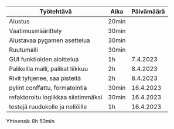 
| Työtehtävä                         | Aika  | Päivämäärä |
|------------------------------------|-------|------------|
| Alustus                            | 20min |            |
| Vaatimusmäärittely                 | 30min |            |
| Alustavaa pygamen asettelua        | 30min |            |
| Ruutumalli                         | 30min |            |
| GUI funktioiden aloittelua         | 1h    | 7.4.2023   |
| Palikoilla malli, palikat liikkuu  | 2h    | 8.4.2023   |
| Rivit tyhjenee, saa pisteitä       | 2h    | 8.4.2023   |
| pylint conffattu, formatointia     | 30min | 16.4.2023  |
| refaktoroitu logiikkaa siistimmäksi| 30min | 16.4.2023  |
| testejä ruudukolle ja neliöille    | 1h    | 16.4.2023  |

Yhteensä: 8h 50min
